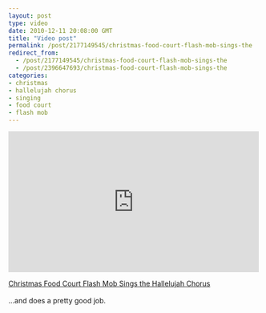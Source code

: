 ```yaml
---
layout: post
type: video
date: 2010-12-11 20:08:00 GMT
title: "Video post"
permalink: /post/2177149545/christmas-food-court-flash-mob-sings-the
redirect_from: 
  - /post/2177149545/christmas-food-court-flash-mob-sings-the
  - /post/2396647693/christmas-food-court-flash-mob-sings-the
categories:
- christmas
- hallelujah chorus
- singing
- food court
- flash mob
---
```

<iframe width="500" height="281"  id="youtube_iframe" src="https://www.youtube.com/embed/SXh7JR9oKVE?feature=oembed&amp;enablejsapi=1&amp;wmode=opaque" frameborder="0" allow="accelerometer; autoplay; clipboard-write; encrypted-media; gyroscope; picture-in-picture" allowfullscreen title="Christmas Food Court Flash Mob, Hallelujah Chorus - Must See!"></iframe>

<a href="http://quietube.com/v.php/http://www.youtube.com/watch?v=SXh7JR9oKVE">Christmas Food Court Flash Mob Sings the Hallelujah Chorus</a><br><br>...and does a pretty good job.